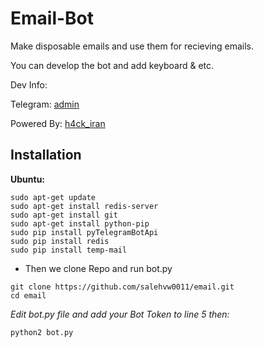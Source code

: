 # Email-Bot
Make disposable emails and use them for recieving emails.

You can develop the bot and add keyboard & etc.

Dev Info:



Telegram: [admin](http://telegram.me/sudoAm)

Powered By: [h4ck_iran](http://telegram.me/h4ck_iran)

## Installation
**Ubuntu:**
```
sudo apt-get update
sudo apt-get install redis-server
sudo apt-get install git
sudo apt-get install python-pip
sudo pip install pyTelegramBotApi
sudo pip install redis
sudo pip install temp-mail
```
* Then we clone Repo and run bot.py
```
git clone https://github.com/salehvw0011/email.git
cd email
```
*Edit bot.py file and add your Bot Token to line 5 then:*

```
python2 bot.py
```
